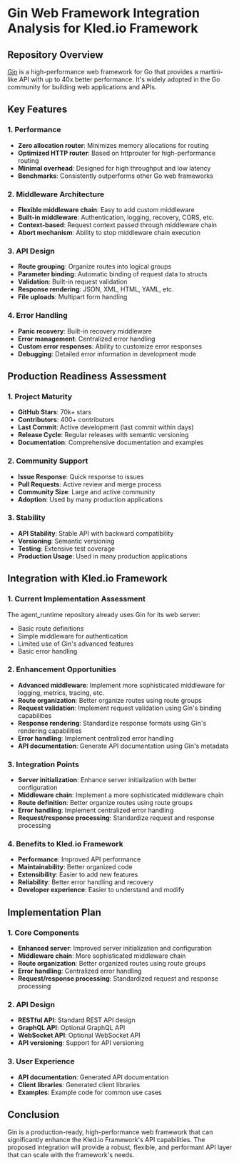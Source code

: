 # Gin Web Framework Integration Analysis for Kled.io Framework

## Repository Overview
[Gin](https://github.com/gin-gonic/gin) is a high-performance web framework for Go that provides a martini-like API with up to 40x better performance. It's widely adopted in the Go community for building web applications and APIs.

## Key Features

### 1. Performance
- **Zero allocation router**: Minimizes memory allocations for routing
- **Optimized HTTP router**: Based on httprouter for high-performance routing
- **Minimal overhead**: Designed for high throughput and low latency
- **Benchmarks**: Consistently outperforms other Go web frameworks

### 2. Middleware Architecture
- **Flexible middleware chain**: Easy to add custom middleware
- **Built-in middleware**: Authentication, logging, recovery, CORS, etc.
- **Context-based**: Request context passed through middleware chain
- **Abort mechanism**: Ability to stop middleware chain execution

### 3. API Design
- **Route grouping**: Organize routes into logical groups
- **Parameter binding**: Automatic binding of request data to structs
- **Validation**: Built-in request validation
- **Response rendering**: JSON, XML, HTML, YAML, etc.
- **File uploads**: Multipart form handling

### 4. Error Handling
- **Panic recovery**: Built-in recovery middleware
- **Error management**: Centralized error handling
- **Custom error responses**: Ability to customize error responses
- **Debugging**: Detailed error information in development mode

## Production Readiness Assessment

### 1. Project Maturity
- **GitHub Stars**: 70k+ stars
- **Contributors**: 400+ contributors
- **Last Commit**: Active development (last commit within days)
- **Release Cycle**: Regular releases with semantic versioning
- **Documentation**: Comprehensive documentation and examples

### 2. Community Support
- **Issue Response**: Quick response to issues
- **Pull Requests**: Active review and merge process
- **Community Size**: Large and active community
- **Adoption**: Used by many production applications

### 3. Stability
- **API Stability**: Stable API with backward compatibility
- **Versioning**: Semantic versioning
- **Testing**: Extensive test coverage
- **Production Usage**: Used in many production applications

## Integration with Kled.io Framework

### 1. Current Implementation Assessment
The agent_runtime repository already uses Gin for its web server:
- Basic route definitions
- Simple middleware for authentication
- Limited use of Gin's advanced features
- Basic error handling

### 2. Enhancement Opportunities
- **Advanced middleware**: Implement more sophisticated middleware for logging, metrics, tracing, etc.
- **Route organization**: Better organize routes using route groups
- **Request validation**: Implement request validation using Gin's binding capabilities
- **Response rendering**: Standardize response formats using Gin's rendering capabilities
- **Error handling**: Implement centralized error handling
- **API documentation**: Generate API documentation using Gin's metadata

### 3. Integration Points
- **Server initialization**: Enhance server initialization with better configuration
- **Middleware chain**: Implement a more sophisticated middleware chain
- **Route definition**: Better organize routes using route groups
- **Error handling**: Implement centralized error handling
- **Request/response processing**: Standardize request and response processing

### 4. Benefits to Kled.io Framework
- **Performance**: Improved API performance
- **Maintainability**: Better organized code
- **Extensibility**: Easier to add new features
- **Reliability**: Better error handling and recovery
- **Developer experience**: Easier to understand and modify

## Implementation Plan

### 1. Core Components
- **Enhanced server**: Improved server initialization and configuration
- **Middleware chain**: More sophisticated middleware chain
- **Route organization**: Better organized routes using route groups
- **Error handling**: Centralized error handling
- **Request/response processing**: Standardized request and response processing

### 2. API Design
- **RESTful API**: Standard REST API design
- **GraphQL API**: Optional GraphQL API
- **WebSocket API**: Optional WebSocket API
- **API versioning**: Support for API versioning

### 3. User Experience
- **API documentation**: Generated API documentation
- **Client libraries**: Generated client libraries
- **Examples**: Example code for common use cases

## Conclusion
Gin is a production-ready, high-performance web framework that can significantly enhance the Kled.io Framework's API capabilities. The proposed integration will provide a robust, flexible, and performant API layer that can scale with the framework's needs.
